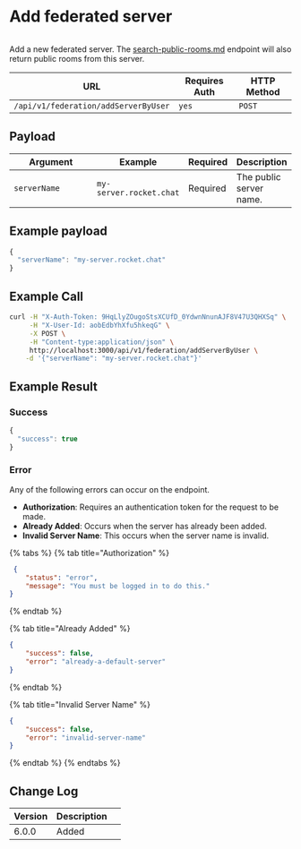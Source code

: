 # Add federated server

<figure><img src="../../../../../../.gitbook/assets/enterprise.jpg" alt=""><figcaption></figcaption></figure>

Add a new federated server. The [search-public-rooms.md](search-public-rooms.md "mention") endpoint will also return public rooms from this server.

| URL                                  | Requires Auth | HTTP Method |
| ------------------------------------ | ------------- | ----------- |
| `/api/v1/federation/addServerByUser` | `yes`         | `POST`      |

## Payload

<table><thead><tr><th width="225">Argument</th><th>Example</th><th>Required</th><th>Description</th></tr></thead><tbody><tr><td><code>serverName</code></td><td><code>my-server.rocket.chat</code></td><td>Required</td><td>The public server name.</td></tr></tbody></table>

## Example payload

```javascript
{
  "serverName": "my-server.rocket.chat"
}
```

## Example Call

```bash
curl -H "X-Auth-Token: 9HqLlyZOugoStsXCUfD_0YdwnNnunAJF8V47U3QHXSq" \
     -H "X-User-Id: aobEdbYhXfu5hkeqG" \
     -X POST \
     -H "Content-type:application/json" \
     http://localhost:3000/api/v1/federation/addServerByUser \
    -d '{"serverName": "my-server.rocket.chat"}'
```

## Example Result

### Success

```javascript
{
  "success": true
}
```

### Error&#x20;

Any of the following errors can occur on the endpoint.

* **Authorization**: Requires an authentication token for the request to be made.
* **Already Added**: Occurs when the server has already been added.
* **Invalid Server Name**: This occurs when the server name is invalid.

{% tabs %}
{% tab title="Authorization" %}
```json
 {
    "status": "error",
    "message": "You must be logged in to do this."
}
```
{% endtab %}

{% tab title="Already Added" %}
```json
{
    "success": false,
    "error": "already-a-default-server"
}
```
{% endtab %}

{% tab title="Invalid Server Name" %}
```json
{
    "success": false,
    "error": "invalid-server-name"
}
```
{% endtab %}
{% endtabs %}

## Change Log

<table><thead><tr><th>Version</th><th>Description</th><th data-hidden></th></tr></thead><tbody><tr><td>6.0.0</td><td>Added</td><td></td></tr></tbody></table>
